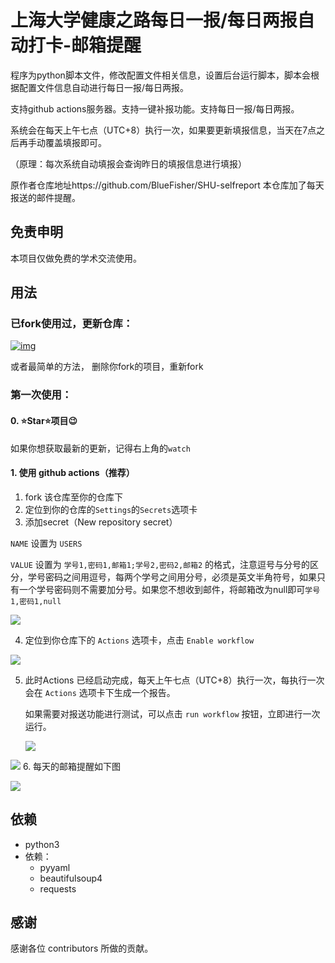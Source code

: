 # 上海大学健康之路每日一报/每日两报自动打卡-邮箱提醒

程序为python脚本文件，修改配置文件相关信息，设置后台运行脚本，脚本会根据配置文件信息自动进行每日一报/每日两报。

支持github actions服务器。支持一键补报功能。支持每日一报/每日两报。

系统会在每天上午七点（UTC+8）执行一次，如果要更新填报信息，当天在7点之后再手动覆盖填报即可。

（原理：每次系统自动填报会查询昨日的填报信息进行填报）

原作者仓库地址https://github.com/BlueFisher/SHU-selfreport
本仓库加了每天报送的邮件提醒。

## 免责申明

本项目仅做免费的学术交流使用。

## 用法

### 已fork使用过，更新仓库：

[![img](https://gitee.com/ma_tung_zhou/imageuse1/raw/master/imgg/update_fork.gif)](https://github.com/BlueFisher/SHU-selfreport/blob/master/images/update_fork.gif)

或者最简单的方法， 删除你fork的项目，重新fork



### 第一次使用：

#### 0. ⭐Star⭐项目😉

如果你想获取最新的更新，记得右上角的`watch`

#### 1. 使用 github actions（推荐）

1. fork 该仓库至你的仓库下
2. 定位到你的仓库的`Settings`的`Secrets`选项卡
3. 添加secret（New repository secret）

`NAME` 设置为 `USERS`

`VALUE` 设置为 `学号1,密码1,邮箱1;学号2,密码2,邮箱2` 的格式，注意逗号与分号的区分，学号密码之间用逗号，每两个学号之间用分号，必须是英文半角符号，如果只有一个学号密码则不需要加分号。如果您不想收到邮件，将邮箱改为null即可`学号1,密码1,null`

![](https://gitee.com/ma_tung_zhou/imageuse1/raw/master/imgg/secrets.png)

4. 定位到你仓库下的 `Actions` 选项卡，点击 `Enable workflow`

![](https://gitee.com/ma_tung_zhou/imageuse1/raw/master/imgg/enable_actions.png)

5. 此时Actions 已经启动完成，每天上午七点（UTC+8）执行一次，每执行一次会在 `Actions` 选项卡下生成一个报告。

   如果需要对报送功能进行测试，可以点击 `run workflow` 按钮，立即进行一次运行。

   ![](https://gitee.com/ma_tung_zhou/imageuse1/raw/master/imgg/run_workflow.png)

![](https://gitee.com/ma_tung_zhou/imageuse1/raw/master/imgg/actions.png)
6. 每天的邮箱提醒如下图

![](https://gitee.com/ma_tung_zhou/imageuse1/raw/master/imgg/mail.png)

## 依赖

- python3
- 依赖：
  - pyyaml
  - beautifulsoup4
  - requests

## 感谢

感谢各位 contributors 所做的贡献。

